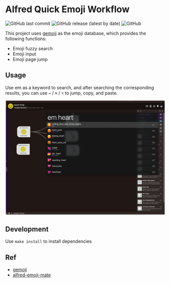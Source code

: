 # Alfred Quick Emoji Workflow

![GitHub last commit](https://img.shields.io/github/last-commit/hanleylee/alfred-quick-emoji-workflow)
![GitHub release (latest by date)](https://img.shields.io/github/v/release/hanleylee/alfred-quick-emoji-workflow)
![GitHub](https://img.shields.io/github/license/hanleylee/alfred-quick-emoji-workflow)

This project uses [gemoji](https://github.com/github/gemoji/blob/master/db/emoji.json) as the emoji database, which provides the following functions:

- Emoji fuzzy search
- Emoji input
- Emoji page jump

## Usage

Use em as a keyword to search, and after searching the corresponding results, you can use `↩` / `⌘` / `⌥` to jump, copy, and paste.

![himg](imgs/common_search.png)

## Development

Use `make install` to install dependencies

## Ref

- [gemoji](https://github.com/github/gemoji)
- [alfred-emoji-mate](https://github.com/fedecalendino/alfred-emoji-mate)